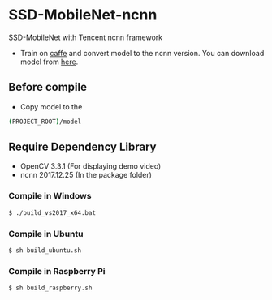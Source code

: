 # SSD-MobileNet-ncnn
SSD-MobileNet with Tencent ncnn framework
 - Train on [caffe](https://github.com/chuanqi305/MobileNet-SSD) and convert model to the ncnn version. You can download model from [here](https://drive.google.com/open?id=0ByaKLD9QaPtucWk0Y0dha1VVY0U). 

## Before compile
 - Copy model  to the 
```sh
(PROJECT_ROOT)/model
```
 
## Require Dependency Library
  - OpenCV 3.3.1 (For displaying demo video)
  - ncnn 2017.12.25 (In the package folder)

### Compile in Windows 
```sh
$ ./build_vs2017_x64.bat
```

### Compile in Ubuntu 
```sh
$ sh build_ubuntu.sh
```

### Compile in Raspberry Pi 
```sh
$ sh build_raspberry.sh
```
